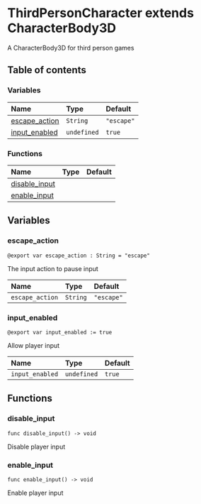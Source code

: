 # ThirdPersonCharacter extends CharacterBody3D

A CharacterBody3D for third person games

## Table of contents

### Variables

|Name|Type|Default|
|:-|:-|:-|
|[escape_action](#escape_action)|`String`|`"escape"`|
|[input_enabled](#input_enabled)|`undefined`|`true`|

### Functions

|Name|Type|Default|
|:-|:-|:-|
|[disable_input](#disable_input)|||
|[enable_input](#enable_input)|||

## Variables

### escape_action

```gdscript
@export var escape_action : String = "escape"
```

The input action to pause input

|Name|Type|Default|
|:-|:-|:-|
|`escape_action`|`String`|`"escape"`|

### input_enabled

```gdscript
@export var input_enabled := true
```

Allow player input

|Name|Type|Default|
|:-|:-|:-|
|`input_enabled`|`undefined`|`true`|

## Functions

### disable_input

```gdscript
func disable_input() -> void
```

Disable player input

### enable_input

```gdscript
func enable_input() -> void
```

Enable player input

